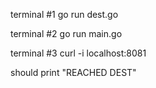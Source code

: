 terminal #1 
    go run dest.go

terminal #2
     go run main.go

terminal #3 
    curl -i localhost:8081

should print "REACHED DEST"
